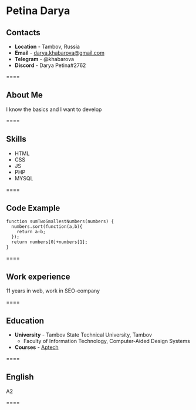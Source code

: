 # Petina Darya

## Contacts

* **Location** - Tambov, Russia
* **Email** - darya.khabarova@gmail.com
* **Telegram** - @khabarova
* **Discord** - Darya Petina#2762

====

## About Me

I know the basics and I want to develop

====

## Skills

* HTML
* CSS
* JS
* PHP
* MYSQL

====

## Code Example

```
function sumTwoSmallestNumbers(numbers) {  
  numbers.sort(function(a,b){
    return a-b;
  });
  return numbers[0]+numbers[1];
}
```

====

## Work experience

11 years in web, work in SEO-company

====

## Education

* **University** - Tambov State Technical University, Tambov
    + Faculty of Information Technology, Computer-Aided Design Systems
* **Courses** - [Aptech](http://aptech-russia.com/)

====

## English

A2

====
